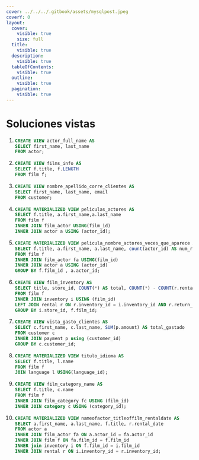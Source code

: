 ```yaml
---
cover: ../../../.gitbook/assets/mysqlpost.jpeg
coverY: 0
layout:
  cover:
    visible: true
    size: full
  title:
    visible: true
  description:
    visible: true
  tableOfContents:
    visible: true
  outline:
    visible: true
  pagination:
    visible: true
---
```


# Soluciones vistas

1. ```sql
   CREATE VIEW actor_full_name AS
   SELECT first_name, last_name
   FROM actor; 
   ```
2. ```sql
   CREATE VIEW films_info AS
   SELECT f.title, f.LENGTH
   FROM film f; 
   ```
3. ```sql
   CREATE VIEW nombre_apellido_corre_clientes AS 
   SELECT first_name, last_name, email
   FROM customer;
   ```
4. ```sql
   CREATE MATERIALIZED VIEW peliculas_actores AS 
   SELECT f.title, a.first_name,a.last_name
   FROM film f
   INNER JOIN film_actor USING(film_id)
   INNER JOIN actor a USING (actor_id);
   ```
5. ```sql
   CREATE MATERIALIZED VIEW pelicula_nombre_actores_veces_que_aparece AS
   SELECT f.title, a.first_name, a.last_name, count(actor_id) AS num_roles
   FROM film f
   INNER JOIN film_actor fa USING(film_id)
   INNER JOIN actor a USING (actor_id)
   GROUP BY f.film_id , a.actor_id; 
   ```
6. ```sql
   CREATE VIEW film_inventory AS
   SELECT title, store_id, COUNT(*) AS total, COUNT(*) - COUNT(r.rental_id) AS available
   FROM film f
   INNER JOIN inventory i USING (film_id)
   LEFT JOIN rental r ON r.inventory_id = i.inventory_id AND r.return_date IS NULL
   GROUP BY i.store_id, f.film_id;
   ```
7. ```sql
   CREATE VIEW vista_gasto_clientes AS
   SELECT c.first_name, c.last_name, SUM(p.amount) AS total_gastado
   FROM customer c
   INNER JOIN payment p using (customer_id)
   GROUP BY c.customer_id; 
   ```
8. ```sql
   CREATE MATERIALIZED VIEW titulo_idioma AS
   SELECT f.title, l.name
   FROM film f 
   JOIN language l USING(language_id);
   ```
9. ```sql
   CREATE VIEW film_category_name AS
   SELECT f.title, c.name
   FROM film f
   INNER JOIN film_category fc USING (film_id)
   INNER JOIN category c USING (category_id); 
   ```
10. ```sql
    CREATE MATERIALIZED VIEW nameofactor_titleoffilm_rentaldate AS
    SELECT a.first_name, a.last_name, f.title, r.rental_date
    FROM actor a 
    INNER JOIN film_actor fa ON a.actor_id = fa.actor_id
    INNER JOIN film f ON fa.film_id = f.film_id 
    INNER join inventory i ON f.film_id = i.film_id 
    INNER JOIN rental r ON i.inventory_id = r.inventory_id;
    ```
